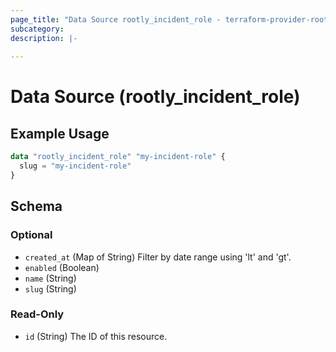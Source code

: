 ```yaml
---
page_title: "Data Source rootly_incident_role - terraform-provider-rootly"
subcategory:
description: |-
    
---
```


# Data Source (rootly_incident_role)



## Example Usage

```terraform
data "rootly_incident_role" "my-incident-role" {
  slug = "my-incident-role"
}
```

<!-- schema generated by tfplugindocs -->
## Schema

### Optional

- `created_at` (Map of String) Filter by date range using 'lt' and 'gt'.
- `enabled` (Boolean)
- `name` (String)
- `slug` (String)

### Read-Only

- `id` (String) The ID of this resource.
